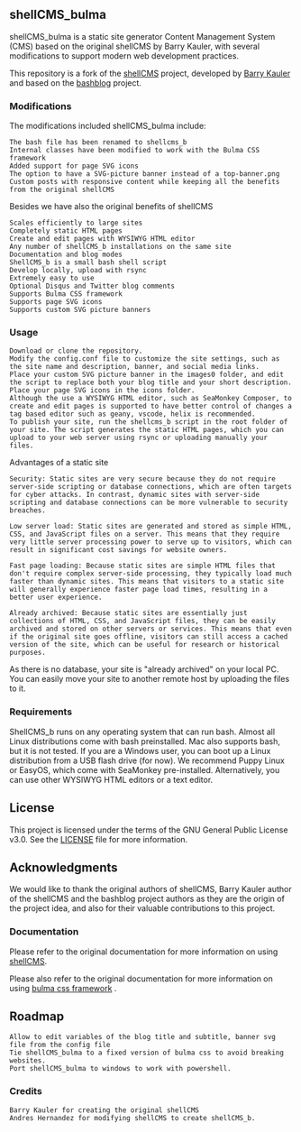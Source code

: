 ## shellCMS_bulma

shellCMS_bulma is a static site generator Content Management System (CMS) based on the original shellCMS by Barry Kauler, with several modifications to support modern web development practices.

This repository is a fork of the [shellCMS](https://github.com/bkauler/woofq/tree/main/easyos/easy-code/rootfs-skeleton/usr/local/shellcms) project, developed by [Barry Kauler](https://bkhome.org/shellcms/index.html) and based on the [bashblog](https://github.com/cfenollosa/bashblog) project.

### Modifications

The modifications included shellCMS_bulma include:

    The bash file has been renamed to shellcms_b
    Internal classes have been modified to work with the Bulma CSS framework
    Added support for page SVG icons
    The option to have a SVG-picture banner instead of a top-banner.png
    Custom posts with responsive content while keeping all the benefits from the original shellCMS
    
Besides we have also the original benefits of shellCMS

    Scales efficiently to large sites
    Completely static HTML pages
    Create and edit pages with WYSIWYG HTML editor
    Any number of shellCMS_b installations on the same site
    Documentation and blog modes
    ShellCMS_b is a small bash shell script
    Develop locally, upload with rsync
    Extremely easy to use
    Optional Disqus and Twitter blog comments
    Supports Bulma CSS framework
    Supports page SVG icons
    Supports custom SVG picture banners

### Usage

    Download or clone the repository.
    Modify the config.conf file to customize the site settings, such as the site name and description, banner, and social media links.
    Place your custom SVG picture banner in the images0 folder, and edit the script to replace both your blog title and your short description.
    Place your page SVG icons in the icons folder.
    Although the use a WYSIWYG HTML editor, such as SeaMonkey Composer, to create and edit pages is supported to have better control of changes a tag based editor such as geany, vscode, helix is recommended.
    To publish your site, run the shellcms_b script in the root folder of your site. The script generates the static HTML pages, which you can upload to your web server using rsync or uploading manually your files.

Advantages of a static site

    Security: Static sites are very secure because they do not require server-side scripting or database connections, which are often targets for cyber attacks. In contrast, dynamic sites with server-side scripting and database connections can be more vulnerable to security breaches.

    Low server load: Static sites are generated and stored as simple HTML, CSS, and JavaScript files on a server. This means that they require very little server processing power to serve up to visitors, which can result in significant cost savings for website owners.

    Fast page loading: Because static sites are simple HTML files that don't require complex server-side processing, they typically load much faster than dynamic sites. This means that visitors to a static site will generally experience faster page load times, resulting in a better user experience.

    Already archived: Because static sites are essentially just collections of HTML, CSS, and JavaScript files, they can be easily archived and stored on other servers or services. This means that even if the original site goes offline, visitors can still access a cached version of the site, which can be useful for research or historical purposes.

As there is no database, your site is "already archived" on your local PC. You can easily move your site to another remote host by uploading the files to it.

### Requirements

ShellCMS_b runs on any operating system that can run bash. Almost all Linux distributions come with bash preinstalled. Mac also supports bash, but it is not tested. If you are a Windows user, you can boot up a Linux distribution from a USB flash drive (for now). We recommend Puppy Linux or EasyOS, which come with SeaMonkey pre-installed. Alternatively, you can use other WYSIWYG HTML editors or a text editor.


## License

This project is licensed under the terms of the GNU General Public License v3.0. See the [LICENSE](LICENSE) file for more information.

## Acknowledgments

We would like to thank the original authors of shellCMS, Barry Kauler author of the shellCMS and the bashblog project authors as they are the origin of the project idea, and also for their valuable contributions to this project.

### Documentation

Please refer to the original documentation for more information on using [shellCMS](https://github.com/bkauler/woofq/tree/main/easyos/easy-code/rootfs-skeleton/usr/local/shellcms).

Please also refer to the original documentation for more information on using [bulma css framework](https://bulma.io/documentation/) .

## Roadmap
    
    Allow to edit variables of the blog title and subtitle, banner svg file from the config file
    Tie shellCMS_bulma to a fixed version of bulma css to avoid breaking websites.
    Port shellCMS_bulma to windows to work with powershell.


### Credits

    Barry Kauler for creating the original shellCMS
    Andres Hernandez for modifying shellCMS to create shellCMS_b.
